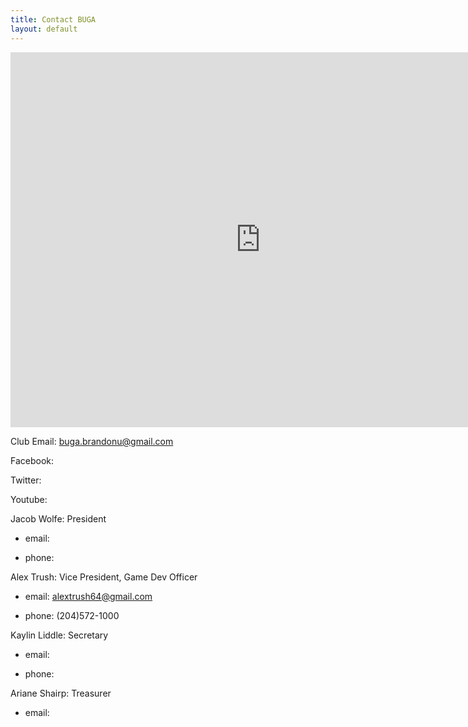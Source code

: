 ```yaml
---
title: Contact BUGA
layout: default
---
```

<iframe src="https://www.google.com/calendar/embed?mode=WEEK&amp;height=600&amp;wkst=2&amp;bgcolor=%23FFFFFF&amp;src=luti4prn3nol7opjh5tctt7gfk%40group.calendar.google.com&amp;color=%2323164E&amp;src=19ajahpcefv24mlnteai1hp6f0%40group.calendar.google.com&amp;color=%23182C57&amp;src=i7ps6r43g174pd2pfvref464es%40group.calendar.google.com&amp;color=%238D6F47&amp;src=frca2v1fe4km0utmj5iq58haeg%40group.calendar.google.com&amp;color=%23711616&amp;src=jqpvebmlrcofsvi7s8bj95kpio%40group.calendar.google.com&amp;color=%23125A12&amp;src=febek24m4737v7t1ifg401klgo%40group.calendar.google.com&amp;color=%23865A5A&amp;src=fpq66klmb6c1g5dr0b6uco7tj8%40group.calendar.google.com&amp;color=%235229A3&amp;src=jp00e2dqfcfbduekqqbppst9io%40group.calendar.google.com&amp;color=%23B1365F&amp;ctz=America%2FWinnipeg" style=" border-width:0 " width="800" height="600" frameborder="0" scrolling="no"></iframe>

Club Email: buga.brandonu@gmail.com

Facebook: 

Twitter: 

Youtube: 

Jacob Wolfe: President

- email: 

- phone: 

Alex Trush: Vice President, Game Dev Officer

- email: alextrush64@gmail.com

- phone: (204)572-1000

Kaylin Liddle: Secretary

- email: 

- phone: 

Ariane Shairp: Treasurer

- email: 
